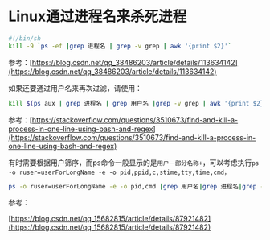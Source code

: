 # Linux通过进程名来杀死进程

<!--
Tags: 所有用户可食用
category: Linux奇技淫巧
create_date: October 2, 2021 4:02 PM
description: 类似killall命令
-->

```bash
#!/bin/sh
kill -9 `ps -ef |grep 进程名 | grep -v grep | awk '{print $2}'`
```

参考：[https://blog.csdn.net/qq_38486203/article/details/113634142](https://blog.csdn.net/qq_38486203/article/details/113634142)

如果还要通过用户名来再次过滤，请使用：

```bash
kill $(ps aux | grep 进程名 | grep 用户名 |grep -v grep | awk '{print $2}')
```

参考：[https://stackoverflow.com/questions/3510673/find-and-kill-a-process-in-one-line-using-bash-and-regex](https://stackoverflow.com/questions/3510673/find-and-kill-a-process-in-one-line-using-bash-and-regex)

有时需要根据用户筛序，而ps命令一般显示的是`用户一部分名称+`，可以考虑执行`ps -o ruser=userForLongName -e -o pid,ppid,c,stime,tty,time,cmd，`

```bash
ps -o ruser=userForLongName -e -o pid,cmd |grep 用户名|grep 进程名|grep -v grep | awk '{print $2}'
```

参考：

[https://blog.csdn.net/qq_15682815/article/details/87921482](https://blog.csdn.net/qq_15682815/article/details/87921482)